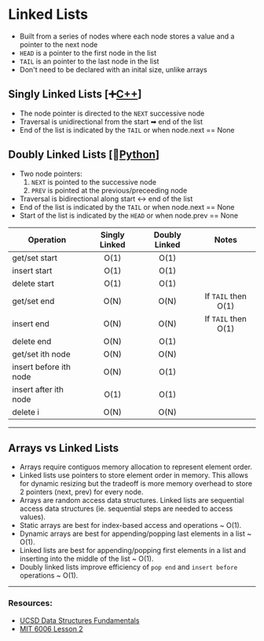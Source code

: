 # Linked Lists

* Built from a series of nodes where each node stores a value and a pointer to the next node
* `HEAD` is a pointer to the first node in the list
* `TAIL` is an pointer to the last node in the list
* Don't need to be declared with an inital size, unlike arrays

## Singly Linked Lists [➕[C++](./cpp/llist)]
* The node pointer is directed to the `NEXT` successive node
* Traversal is unidirectional from the start ➡ end of the list
* End of the list is indicated by the `TAIL` or when node.next == None


## Doubly Linked Lists [🐍[Python](./py/doubly_linked.py)]
* Two node pointers:
    1. `NEXT` is pointed to the successive node
    2. `PREV` is pointed at the previous/preceeding node
* Traversal is bidirectional along start ↔ end of the list
* End of the list is indicated by the `TAIL` or when node.next == None
* Start of the list is indicated by the `HEAD` or when node.prev == None

|Operation              | Singly Linked    | Doubly Linked | Notes |
|----------             |:----:            |:----:         |:-----:|
|get/set start          | O(1)             | O(1)          |       |
|insert start           | O(1)             | O(1)          |       |
|delete start           | O(1)             | O(1)          |       |      
|get/set end            | O(N)             | O(N)          | If `TAIL` then O(1)        |
|insert end             | O(N)             | O(N)          | If `TAIL` then O(1)        |
|delete end             | O(N)             | O(1)          |       |
|get/set ith node       | O(N)             | O(N)          |       |
|insert before ith node | O(N)             | O(1)          |       |
|insert after ith node  | O(1)             | O(1)          |       |
|delete i               | O(N)             | O(N)          |       |

<hr>

## Arrays vs Linked Lists

* Arrays require contiguos memory allocation to represent element order.
* Linked lists use pointers to store element order in memory. This allows for dynamic resizing but the tradeoff is more memory overhead to store 2 pointers (next, prev) for every node.
* Arrays are random access data structures. Linked lists are sequential access data structures (ie. sequential steps are needed to access values).
* Static arrays are best for index-based access and operations ~ O(1).
* Dynamic arrays are best for appending/popping last elements in a list ~ O(1).
* Linked lists are best for appending/popping first elements in a list and inserting into the middle of the list ~ O(1).
* Doubly linked lists improve efficiency of `pop end` and `insert before` operations ~ O(1). 


<hr>

### Resources:
* [UCSD Data Structures Fundamentals](https://www.edx.org/course/data-structures-fundamentals)
* [MIT 6006 Lesson 2](./notes/MIT6006/02%20Sequences%20and%20Sets.pdf)